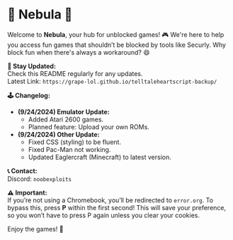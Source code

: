 # 🌌 Nebula 🚀

Welcome to **Nebula**, your hub for unblocked games! 🎮 We're here to help you access fun games that shouldn’t be blocked by tools like Securly. Why block fun when there's always a workaround? 😄

**🔔 Stay Updated:**  
Check this README regularly for any updates.  
Latest Link: `https://grape-lol.github.io/telltaleheartscript-backup/`

**🕹️ Changelog:**

- **(9/24/2024) Emulator Update:**
  - Added Atari 2600 games.
  - Planned feature: Upload your own ROMs.
- **(9/24/2024) Other Update:**
  - Fixed CSS (styling) to be fluent.
  - Fixed Pac-Man not working.
  - Updated Eaglercraft (Minecraft) to latest version.

**📞 Contact:**  
Discord: `noobexploits`

**⚠️ Important:**  
If you’re not using a Chromebook, you’ll be redirected to `error.org`. To bypass this, press **P** within the first second! This will save your preference, so you won’t have to press P again unless you clear your cookies.

Enjoy the games! 🎉
